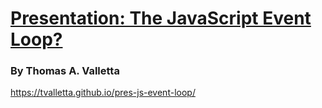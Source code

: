 # [Presentation: The JavaScript Event Loop?](https://tvalletta.github.io/pres-js-event-loop/)
### By Thomas A. Valletta

https://tvalletta.github.io/pres-js-event-loop/ 